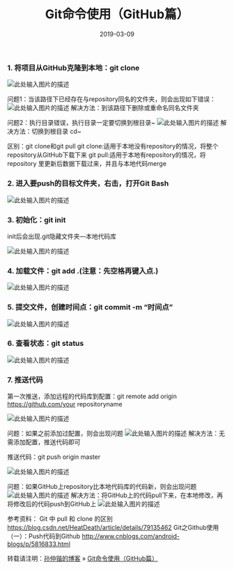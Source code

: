 ﻿---
layout: post
title: Git命令使用（GitHub篇）
date: 2019-03-09 
tag: Git
---

###  1. 将项目从GitHub克隆到本地：git clone

![此处输入图片的描述][1]

问题1：当该路径下已经存在与repository同名的文件夹，则会出现如下错误：
![此处输入图片的描述][2]
解决方法：到该路径下删除或重命名同名文件夹

问题2：执行目录错误，执行目录一定要切换到根目录~
![此处输入图片的描述][3]
解决方法：切换到根目录  cd~

区别：git clone和git pull
git clone:适用于本地没有repository的情况，将整个repository从GitHub下载下来
git pull:适用于本地有repository的情况，将repository 里更新后数据下载过来，并且与本地代码merge


 
### 2. 进入要push的目标文件夹，右击，打开Git Bash

![此处输入图片的描述][4]

### 3. 初始化：git init
init后会出现.git隐藏文件夹—本地代码库

![此处输入图片的描述][5]

### 4. 加载文件：git add .(注意：先空格再键入点.)

![此处输入图片的描述][6]

### 5. 提交文件，创建时间点：git commit -m “时间点”

![此处输入图片的描述][7]

### 6. 查看状态：git status

![此处输入图片的描述][8]

### 7. 推送代码
第一次推送，添加远程的代码库到配置：git remote add origin https://github.com/your repositoryname

![此处输入图片的描述][9]

问题：如果之前添加过配置，则会出现问题
![此处输入图片的描述][10]
解决方法：无需添加配置，推送代码即可

推送代码：git push origin master

![此处输入图片的描述][11]

问题：如果GitHub上repository比本地代码库的代码新，则会出现问题
![此处输入图片的描述][12]
解决方法：将GitHub上的代码pull下来，在本地修改，再将修改后的代码push到GitHub上
![此处输入图片的描述][13]

参考资料：
Git 中 pull 和 clone 的区别
https://blog.csdn.net/HeatDeath/article/details/79135462
Git之Github使用（一）：Push代码到Github
http://www.cnblogs.com/android-blogs/p/5816833.html

转载请注明：[孙仲锴的博客](https://sunzhongkai0110.github.io) » [Git命令使用（GitHub篇）](https://sunzhongkai.github.io/2019/03/Git命令使用（GitHub篇）/)  


  [1]: https://github.com/sunzhongkai0110/sunzhongkai0110.github.io/blob/master/images/posts/Git/Git1.png
  [2]: https://github.com/sunzhongkai0110/sunzhongkai0110.github.io/blob/master/images/posts/Git/Git2.png
  [3]: https://github.com/sunzhongkai0110/sunzhongkai0110.github.io/blob/master/images/posts/Git/Git3.png
  [4]: https://github.com/sunzhongkai0110/sunzhongkai0110.github.io/blob/master/images/posts/Git/Git4.png
  [5]: https://github.com/sunzhongkai0110/sunzhongkai0110.github.io/blob/master/images/posts/Git/Git5.png
  [6]: https://github.com/sunzhongkai0110/sunzhongkai0110.github.io/blob/master/images/posts/Git/Git6.png
  [7]: https://github.com/sunzhongkai0110/sunzhongkai0110.github.io/blob/master/images/posts/Git/Git7.png
  [8]: https://github.com/sunzhongkai0110/sunzhongkai0110.github.io/blob/master/images/posts/Git/Git8.png
  [9]: https://github.com/sunzhongkai0110/sunzhongkai0110.github.io/blob/master/images/posts/Git/Git9.png
  [10]: https://github.com/sunzhongkai0110/sunzhongkai0110.github.io/blob/master/images/posts/Git/Git10.png
  [11]: https://github.com/sunzhongkai0110/sunzhongkai0110.github.io/blob/master/images/posts/Git/Git11.png
  [12]: https://github.com/sunzhongkai0110/sunzhongkai0110.github.io/blob/master/images/posts/Git/Git12.png
  [13]: https://github.com/sunzhongkai0110/sunzhongkai0110.github.io/blob/master/images/posts/Git/Git13.png